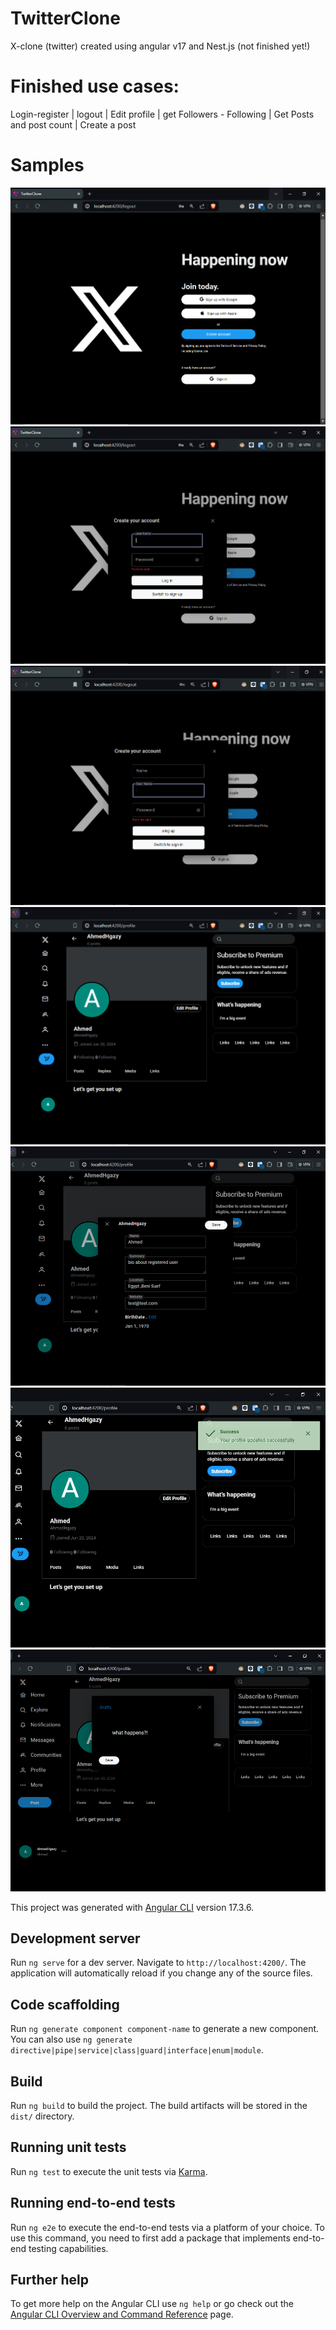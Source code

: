 # TwitterClone


X-clone (twitter) created using angular v17 and Nest.js (not finished yet!)

# Finished use cases:

Login-register | logout |
Edit profile | get Followers - Following |
Get Posts and post count |
Create a post

# Samples

![Alt text](/src/assets/finished/1.PNG)
![Alt text](/src/assets/finished/2.PNG)
![Alt text](/src/assets/finished/3.PNG)
![Alt text](/src/assets/finished/4.PNG)
![Alt text](/src/assets/finished/5.PNG)
![Alt text](/src/assets/finished/6.PNG)
![Alt text](/src/assets/finished/7.PNG)

This project was generated with [Angular CLI](https://github.com/angular/angular-cli) version 17.3.6.

## Development server

Run `ng serve` for a dev server. Navigate to `http://localhost:4200/`. The application will automatically reload if you change any of the source files.

## Code scaffolding

Run `ng generate component component-name` to generate a new component. You can also use `ng generate directive|pipe|service|class|guard|interface|enum|module`.

## Build

Run `ng build` to build the project. The build artifacts will be stored in the `dist/` directory.

## Running unit tests

Run `ng test` to execute the unit tests via [Karma](https://karma-runner.github.io).

## Running end-to-end tests

Run `ng e2e` to execute the end-to-end tests via a platform of your choice. To use this command, you need to first add a package that implements end-to-end testing capabilities.

## Further help

To get more help on the Angular CLI use `ng help` or go check out the [Angular CLI Overview and Command Reference](https://angular.io/cli) page.
